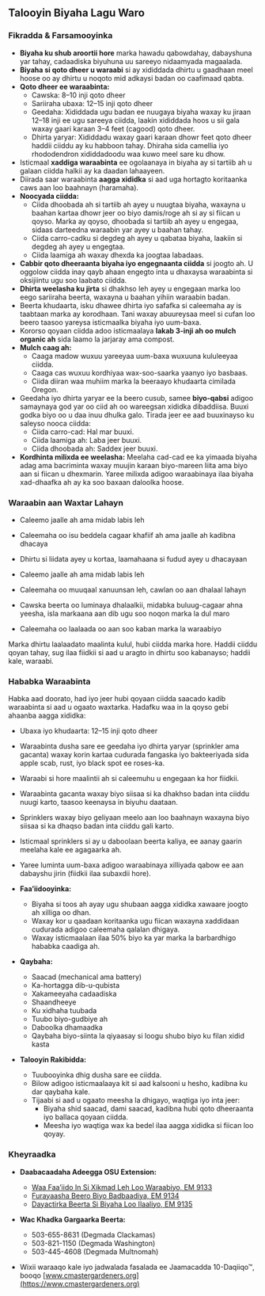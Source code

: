 ## Talooyin Biyaha Lagu Waro

### Fikradda & Farsamooyinka

- **Biyaha ku shub aroortii hore** marka hawadu qabowdahay, dabayshuna yar tahay, cadaadiska biyuhuna uu sareeyo nidaamyada magaalada.
- **Biyaha si qoto dheer u waraabi** si ay xididdada dhirtu u gaadhaan meel hoose oo ay dhirtu u noqoto mid adkaysi badan oo caafimaad qabta.
- **Qoto dheer ee waraabinta:**
  - Cawska: 8–10 inji qoto dheer
  - Sariiraha ubaxa: 12–15 inji qoto dheer
  - Geedaha: Xididdada ugu badan ee nuugaya biyaha waxay ku jiraan 12–18 inji ee ugu sareeya ciidda, laakin xididdada hoos u sii gala waxay gaari karaan 3–4 feet (cagood) qoto dheer.
  - Dhirta yaryar: Xididdadu waxay gaari karaan dhowr feet qoto dheer haddii ciiddu ay ku habboon tahay. Dhiraha sida camellia iyo rhododendron xididdadoodu waa kuwo meel sare ku dhow.
- Isticmaal **xaddiga waraabinta** ee ogolaanaya in biyaha ay si tartiib ah u galaan ciidda halkii ay ka daadan lahaayeen.
- Diirada saar waraabinta **aagga xididka** si aad uga hortagto koritaanka caws aan loo baahnayn (haramaha).
- **Noocyada ciidda:**
  - Ciida dhoobada ah si tartiib ah ayey u nuugtaa biyaha, waxayna u baahan kartaa dhowr jeer oo biyo damis/roge ah si ay si fiican u qoyso. Marka ay qoyso, dhoobada si tartiib ah ayey u engegaa, sidaas darteedna waraabin yar ayey u baahan tahay.
  - Ciida carro-cadku si degdeg ah ayey u qabataa biyaha, laakiin si degdeg ah ayey u engegtaa.
  - Ciida laamiga ah waxay dhexda ka joogtaa labadaas.
- **Cabbir qoto dheeraanta biyaha iyo engegnaanta ciidda** si joogto ah. U oggolow ciidda inay qayb ahaan engegto inta u dhaxaysa waraabinta si oksijiintu ugu soo laabato ciidda.
- **Dhirta weelasha ku jirta** si dhakhso leh ayey u engegaan marka loo eego sariiraha beerta, waxayna u baahan yihiin waraabin badan.
- Beerta khudaarta, isku dhawee dhirta iyo safafka si caleemaha ay is taabtaan marka ay korodhaan. Tani waxay abuureysaa meel si cufan loo beero taasoo yareysa isticmaalka biyaha iyo uum-baxa.
- Kororso qoyaan ciidda adoo isticmaalaya **lakab 3-inji ah oo mulch organic ah** sida laamo la jarjaray ama compost.
- **Mulch caag ah:**
  - Caaga madow wuxuu yareeyaa uum-baxa wuxuuna kululeeyaa ciidda.
  - Caaga cas wuxuu kordhiyaa wax-soo-saarka yaanyo iyo basbaas.
  - Ciida diiran waa muhiim marka la beeraayo khudaarta cimilada Oregon.
- Geedaha iyo dhirta yaryar ee la beero cusub, samee **biyo-qabsi** adigoo samaynaya god yar oo ciid ah oo wareegsan xididka dibaddiisa. Buuxi godka biyo oo u daa inuu dhulka galo. Tirada jeer ee aad buuxinayso ku saleyso nooca ciidda:
  - Ciida carro-cad: Hal mar buuxi.
  - Ciida laamiga ah: Laba jeer buuxi.
  - Ciida dhoobada ah: Saddex jeer buuxi.
- **Kordhinta milixda ee weelasha:** Meelaha cad-cad ee ka yimaada biyaha adag ama bacriminta waxay muujin karaan biyo-mareen liita ama biyo aan si fiican u dhexmarin. Yaree milixda adigoo waraabinaya ilaa biyaha xad-dhaafka ah ay ka soo baxaan daloolka hoose.

### Waraabin aan Waxtar Lahayn


- Caleemo jaalle ah ama midab labis leh
- Caleemaha oo isu beddela cagaar khafiif ah ama jaalle ah kadibna dhacaya
- Dhirtu si liidata ayey u kortaa, laamahaana si fudud ayey u dhacayaan


- Caleemo jaalle ah ama midab labis leh
- Caleemaha oo muuqaal xanuunsan leh, cawlan oo aan dhalaal lahayn
- Cawska beerta oo luminaya dhalaalkii, midabka buluug-cagaar ahna yeesha, isla markaana aan dib ugu soo noqon marka la dul maro
- Caleemaha oo laalaada oo aan soo kaban marka la waraabiyo

Marka dhirtu laalaadato maalinta kulul, hubi ciidda marka hore. Haddii ciiddu qoyan tahay, sug ilaa fiidkii si aad u aragto in dhirtu soo kabanayso; haddii kale, waraabi.

### Hababka Waraabinta

Habka aad doorato, had iyo jeer hubi qoyaan ciidda saacado kadib waraabinta si aad u ogaato waxtarka. Hadafku waa in la qoyso gebi ahaanba aagga xididka:

- Ubaxa iyo khudaarta: 12–15 inji qoto dheer


- Waraabinta dusha sare ee geedaha iyo dhirta yaryar (sprinkler ama gacanta) waxay korin kartaa cudurada fangaska iyo bakteeriyada sida apple scab, rust, iyo black spot ee roses-ka.
- Waraabi si hore maalintii ah si caleemuhu u engegaan ka hor fiidkii.


- Waraabinta gacanta waxay biyo siisaa si ka dhakhso badan inta ciiddu nuugi karto, taasoo keenaysa in biyuhu daataan.


- Sprinklers waxay biyo geliyaan meelo aan loo baahnayn waxayna biyo siisaa si ka dhaqso badan inta ciiddu gali karto.
- Isticmaal sprinklers si ay u daboolaan beerta kaliya, ee aanay gaarin meelaha kale ee agagaarka ah.
- Yaree luminta uum-baxa adigoo waraabinaya xilliyada qabow ee aan dabayshu jirin (fiidkii ilaa subaxdii hore).


- **Faa’iidooyinka:**
  - Biyaha si toos ah ayay ugu shubaan aagga xididka xawaare joogto ah xilliga oo dhan.
  - Waxay kor u qaadaan koritaanka ugu fiican waxayna xaddidaan cudurada adigoo caleemaha qalalan dhigaya.
  - Waxay isticmaalaan ilaa 50% biyo ka yar marka la barbardhigo hababka caadiga ah.
- **Qaybaha:**
  - Saacad (mechanical ama battery)
  - Ka-hortagga dib-u-qubista
  - Xakameeyaha cadaadiska
  - Shaandheeye
  - Ku xidhaha tuubada
  - Tuubo biyo-gudbiye ah
  - Daboolka dhamaadka
  - Qaybaha biyo-siinta la qiyaasay si loogu shubo biyo ku filan xidid kasta
- **Talooyin Rakibidda:**
  - Tuubooyinka dhig dusha sare ee ciidda.
  - Bilow adigoo isticmaalaaya kit si aad kalsooni u hesho, kadibna ku dar qaybaha kale.
  - Tijaabi si aad u ogaato meesha la dhigayo, waqtiga iyo inta jeer:
    - Biyaha shid saacad, dami saacad, kadibna hubi qoto dheeraanta iyo ballaca qoyaan ciidda.
    - Meesha iyo waqtiga wax ka bedel ilaa aagga xididka si fiican loo qoyay.

### Kheyraadka

- **Daabacaadaha Adeegga OSU Extension:**
  - [Waa Faa’iido In Si Xikmad Leh Loo Waraabiyo, EM 9133](https://catalog.extension.oregonstate.edu/)
  - [Furayaasha Beero Biyo Badbaadiya, EM 9134](https://catalog.extension.oregonstate.edu/)
  - [Dayactirka Beerta Si Biyaha Loo Ilaaliyo, EM 9135](https://catalog.extension.oregonstate.edu/)


- **Wac Khadka Gargaarka Beerta:**
  - 503-655-8631 (Degmada Clackamas)
  - 503-821-1150 (Degmada Washington)
  - 503-445-4608 (Degmada Multnomah)
- Wixii waraaqo kale iyo jadwalada fasalada ee Jaamacadda 10-Daqiiqo™, booqo [www.cmastergardeners.org](https://www.cmastergardeners.org)
